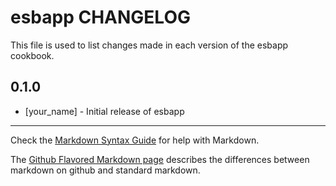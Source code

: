 esbapp CHANGELOG
================

This file is used to list changes made in each version of the esbapp cookbook.

0.1.0
-----
- [your_name] - Initial release of esbapp

- - -
Check the [Markdown Syntax Guide](http://daringfireball.net/projects/markdown/syntax) for help with Markdown.

The [Github Flavored Markdown page](http://github.github.com/github-flavored-markdown/) describes the differences between markdown on github and standard markdown.
